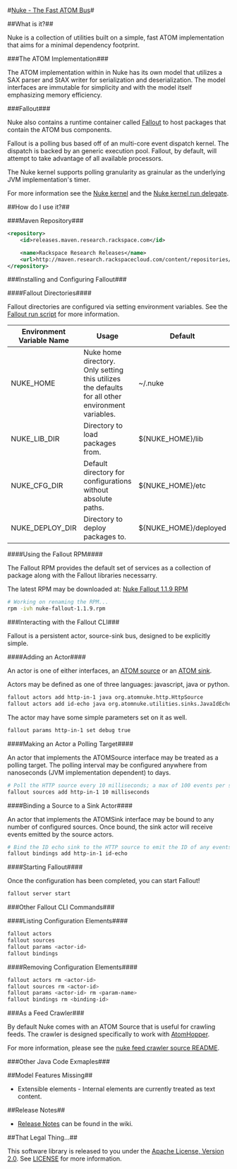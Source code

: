 #[Nuke - The Fast ATOM Bus](http://atomnuke.org)#

##What is it?##

Nuke is a collection of utilities built on a simple, fast ATOM implementation
that aims for a minimal dependency footprint.

###The ATOM Implementation###

The ATOM implementation within in Nuke has its own model that utilizes a SAX parser
and StAX writer for serialization and deserialization. The model interfaces are
immutable for simplicity and with the model itself emphasizing memory efficiency.

###Fallout###

Nuke also contains a runtime container called [Fallout]() to host packages that
contain the ATOM bus components.

Fallout is a polling bus based off of an multi-core event dispatch kernel. The
dispatch is backed by an generic execution pool. Fallout, by default, will attempt
to take advantage of all available processors.

The Nuke kernel supports polling granularity as grainular as the underlying JVM
implementation's timer.

For more information see the [Nuke kernel](https://github.com/zinic/atom-nuke/blob/master/core/src/main/java/org/atomnuke/NukeKernel.java)
and the [Nuke kernel run delegate](https://github.com/zinic/atom-nuke/blob/master/core/src/main/java/org/atomnuke/kernel/GenericKernelDelegate.java).


##How do I use it?##

###Maven Repository###

```xml
<repository>
	<id>releases.maven.research.rackspace.com</id>

	<name>Rackspace Research Releases</name>
	<url>http://maven.research.rackspacecloud.com/content/repositories/releases</url>
</repository>
```

###Installing and Configuring Fallout###

####Fallout Directories####

Fallout directories are configured via setting environment variables. See the
[Fallout run script](https://github.com/zinic/atom-nuke/blob/master/packaging/src/scripts/fallout.sh)
for more information.

<table>
	<thead>
    	<tr><th>Environment Variable Name</th><th>Usage</th><th>Default</th>
    </thead>
    <tbody>
    	<tr><td>NUKE_HOME</td><td>Nuke home directory. Only setting this utilizes the defaults for all other environment variables.</td><td>~/.nuke</td></tr>
        <tr><td>NUKE_LIB_DIR</td><td>Directory to load packages from.</td><td>${NUKE_HOME}/lib</td></tr>
        <tr><td>NUKE_CFG_DIR</td><td>Default directory for configurations without absolute paths.</td><td>${NUKE_HOME}/etc</td></tr>
        <tr><td>NUKE_DEPLOY_DIR</td><td>Directory to deploy packages to.</td><td>${NUKE_HOME}/deployed</td></tr>
    </tbody>
</table>

####Using the Fallout RPM####

The Fallout RPM provides the default set of services as a collection of package
along with the Fallout libraries necessarry.

The latest RPM may be downloaded at: [Nuke Fallout 1.1.9 RPM](http://maven.research.rackspacecloud.com/content/repositories/releases/org/atomnuke/packaging/nuke-fallout/1.1.9/nuke-fallout-1.1.9.rpm)


```bash
# Working on renaming the RPM...
rpm -ivh nuke-fallout-1.1.9.rpm
```

###Interacting with the Fallout CLI###

Fallout is a persistent actor, source-sink bus, designed to be explicitly simple.

####Adding an Actor####

An actor is one of either interfaces, an [ATOM source](https://github.com/zinic/atom-nuke/blob/master/core/src/main/java/org/atomnuke/source/AtomSource.java)
or an [ATOM sink](https://github.com/zinic/atom-nuke/blob/master/core/src/main/java/org/atomnuke/sink/AtomSink.java).

Actors may be defined as one of three languages: javascript, java or python.

```bash
fallout actors add http-in-1 java org.atomnuke.http.HttpSource
fallout actors add id-echo java org.atomnuke.utilities.sinks.JavaIdEchoSink
```

The actor may have some simple parameters set on it as well.

```bash
fallout params http-in-1 set debug true
```

####Making an Actor a Polling Target####

An actor that implements the ATOMSource interface may be treated as a polling 
target. The polling interval may be configured anywhere from nanoseconds 
(JVM implementation dependent) to days.

```bash
# Poll the HTTP source every 10 milliseconds; a max of 100 events per second
fallout sources add http-in-1 10 milliseconds
```

####Binding a Source to a Sink Actor####

An actor that implements the ATOMSink interface may be bound to any number of
configured sources. Once bound, the sink actor will receive events emitted by
the source actors.

```bash
# Bind the ID echo sink to the HTTP source to emit the ID of any events published to the HTTP endpoint
fallout bindings add http-in-1 id-echo
```

####Starting Fallout####

Once the configuration has been completed, you can start Fallout!

```bash
fallout server start
```

###Other Fallout CLI Commands###

####Listing Configuration Elements####

```bash
fallout actors
fallout sources
fallout params <actor-id>
fallout bindings
```

####Removing Configuration Elements####

```bash
fallout actors rm <actor-id>
fallout sources rm <actor-id>
fallout params <actor-id> rm <param-name>
fallout bindings rm <binding-id>
```

###As a Feed Crawler###

By default Nuke comes with an ATOM Source that is useful for crawling feeds. The
crawler is designed specifically to work with [AtomHopper](http://atomhopper.org/).

For more information, please see the [nuke feed crawler source README](https://github.com/zinic/atom-nuke/blob/master/components/sources/feed-crawler).

###Other Java Code Exmaples###

##Model Features Missing##

* Extensible elements - Internal elements are currently treated as text content.

##Release Notes##

* [Release Notes](https://github.com/zinic/atom-nuke/wiki/Release-Notes) can be found in the wiki.

##That Legal Thing...##

This software library is released to you under the [Apache License, Version 2.0](http://www.apache.org/licenses/LICENSE-2.0.html). See [LICENSE](https://github.com/zinic/atom-nuke/blob/master/LICENSE) for more information.
